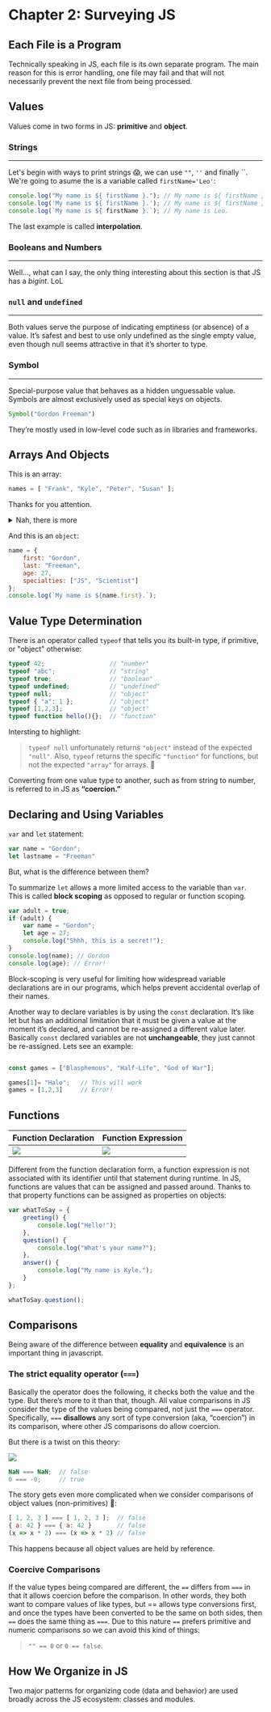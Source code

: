# Chapter 2: Surveying JS 

## Each File is a Program

Technically speaking in JS, each file is its own separate program. The main reason for this is error handling, one file may fail and that will not necessarily prevent the next file from being processed.

## Values

Values come in two forms in JS: **primitive** and **object**.

### Strings
---

Let's begin with ways to print strings 😱, we can use `""`, `''` and finally ``. We're going to asume the is a variable called `firstName='Leo'`:

```javascript
console.log("My name is ${ firstName }."); // My name is ${ firstName }.
console.log('My name is ${ firstName }.'); // My name is ${ firstName }.
console.log(`My name is ${ firstName }.`); // My name is Leo.
```

The last example is called **interpolation**.

### Booleans and Numbers
---
Well..., what can I say, the only thing interesting about this section is that JS has a _bigint_. LoL



### `null` and `undefined`
---

Both values serve the purpose of indicating emptiness (or absence) of a value. It’s safest and best to use only undefined as the single empty value, even though null seems attractive in that it’s shorter to type.

### Symbol
---

Special-purpose value that behaves as a hidden unguessable value. Symbols are almost exclusively used as special keys on objects.

```javascript
Symbol("Gordon Freeman")
```

They’re mostly used in low-level code such as in libraries and frameworks.

## Arrays And Objects

This is an array:

```javascript
names = [ "Frank", "Kyle", "Peter", "Susan" ];
```
Thanks for you attention.

<details>
  <summary>Nah, there is more</summary>
    JS arrays can hold any value type, either primitive or object (including other arrays).
</details>

And this is an `object`:

```javascript
name = {
    first: "Gordon", 
    last: "Freeman", 
    age: 27, 
    specialties: ["JS", "Scientist"]
}; 
console.log(`My name is ${name.first}.`);
```

## Value Type Determination

There is an operator called `typeof` that tells you its built-in type, if primitive, or "object" otherwise:

```javascript
typeof 42;                  // "number"
typeof "abc";               // "string"
typeof true;                // "boolean"
typeof undefined;           // "undefined"
typeof null;                // "object"
typeof { "a": 1 };          // "object"
typeof [1,2,3];             // "object"
typeof function hello(){};  // "function"
```

Intersting to highlight:

> `typeof null` unfortunately returns `"object"` instead of the expected `"null"`. Also, `typeof` returns the specific `"function"` for functions, but not the expected `"array"` for arrays. 🤯

Converting from one value type to another, such as from string to number, is referred to in JS as **“coercion.”**

## Declaring and Using Variables

`var` and `let` statement: 

```javascript
var name = "Gordon";
let lastname = "Freeman"
```
But, what is the difference between them?

To summarize `let` allows a more limited access to the variable than `var`. This is called **block scoping** as opposed to regular or function scoping.

```javascript
var adult = true;
if (adult) { 
    var name = "Gordon"; 
    let age = 27; 
    console.log("Shhh, this is a secret!");
}
console.log(name); // Gordon
console.log(age); // Error!
```

Block-scoping is very useful for limiting how widespread variable declarations are in our programs, which helps prevent accidental overlap of their names.

Another way to declare variables is by using the `const` declaration. It’s like let but has an additional limitation that it must be given a value at the moment it’s declared, and cannot be re-assigned a different value later. Basically `const` declared variables are not **unchangeable**, they just cannot be re-assigned.  Lets see an example:

```javascript

const games = ["Blasphemous", "Half-Life", "God of War"];

games[1]= "Halo";   // This will work
games = [1,2,3]     // Error!

```

## Functions

| Function Declaration      | Function Expression |
| ----------- | ----------- |
|   ![](../assets/images/func_declaration.png)  | ![](../assets/images/func_expression.png)   |

Different from the function declaration form, a function expression is not associated with its identifier until that statement during runtime. In JS, functions are values that can be assigned and passed around. Thanks to that property functions can be assigned as properties on objects:

```javascript
var whatToSay = {
    greeting() {
        console.log("Hello!");
    }, 
    question() { 
        console.log("What's your name?"); 
    }, 
    answer() { 
        console.log("My name is Kyle."); 
    }
}; 

whatToSay.question();
```
## Comparisons

Being aware of the difference between **equality** and **equivalence** is an important thing in javascript.

### The strict equality operator (`===`)

Basically the operator does the following, it checks both the value and the type. But there’s more to it than that, though. All value comparisons in JS consider the type of the values being compared, not just the `===` operator. Specifically, `===` **disallows** any sort of type conversion (aka, “coercion”) in its comparison, where other JS comparisons do allow coercion.

But there is a twist on this theory:

 ![](../assets/images/strict_equality.jpg) 

 ```javascript
 NaN === NaN;  // false
 0 === -0;     // true
 ```

 The story gets even more complicated when we consider comparisons of object values (non-primitives) 🥴: 

 ```javascript
[ 1, 2, 3 ] === [ 1, 2, 3 ];  // false 
{ a: 42 } === { a: 42 }       // false
(x => x * 2) === (x => x * 2) // false
 ```

This happens because all object values are held by reference.

### Coercive Comparisons

If the value types being compared are different, the `==` differs from `===` in that it allows coercion before the comparison. In other words, they both want to compare values of like types, but == allows type conversions first, and once the types have been converted to be the same on both sides, then `==` does the same thing as `===`. Due to this nature `==` prefers primitive and numeric comparisons so we can avoid this kind of things:

> `"" == 0` or `0 == false`.

## How We Organize in JS

Two major patterns for organizing code (data and behavior) are used broadly across the JS ecosystem: classes and modules.
